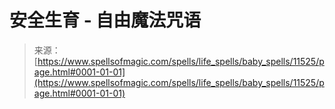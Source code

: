 <!--yml

category: 未分类

date: 2024-06-12 18:48:49

-->

# 安全生育 - 自由魔法咒语

> 来源：[https://www.spellsofmagic.com/spells/life_spells/baby_spells/11525/page.html#0001-01-01](https://www.spellsofmagic.com/spells/life_spells/baby_spells/11525/page.html#0001-01-01)
